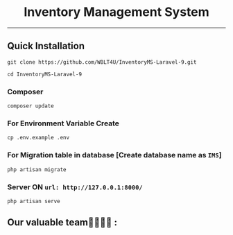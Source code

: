 
<h1 align="center">Inventory Management System</h1>
<hr>


## Quick Installation

    git clone https://github.com/WBLT4U/InventoryMS-Laravel-9.git

    cd InventoryMS-Laravel-9
    
### Composer

    composer update
    
    
### For Environment Variable Create
 
    cp .env.example .env
 
    
 ### For Migration table in database [Create database name as ```IMS```]
 
    php artisan migrate
    
### Server ON ```url: http://127.0.0.1:8000/```

    php artisan serve

## Our valuable team👩‍💻👨‍💻 :



